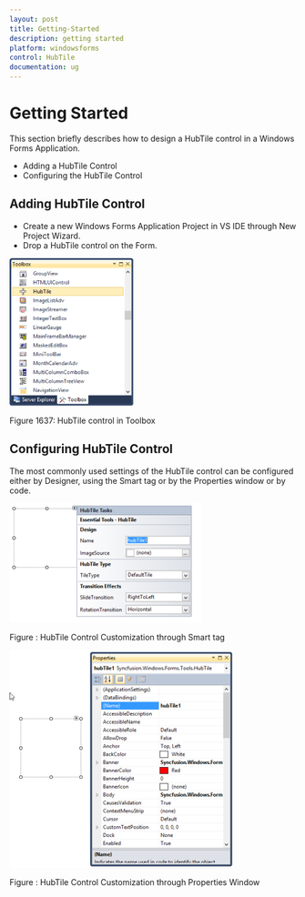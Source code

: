 ```yaml
---
layout: post
title: Getting-Started
description: getting started
platform: windowsforms
control: HubTile
documentation: ug
---
```

# Getting Started

This section briefly describes how to design a HubTile control in a Windows Forms Application.

* Adding a HubTile Control
* Configuring the HubTile Control

## Adding HubTile Control

* Create a new Windows Forms Application Project in VS IDE through New Project Wizard.
* Drop a HubTile control on the Form.

 ![](Adding-hubtile-control_images/Adding-hubtile-control_img1.png) 
 
 Figure 1637: HubTile control in Toolbox

## Configuring HubTile Control 

The most commonly used settings of the HubTile control can be configured either by Designer, using the Smart tag or by the Properties window or by code. 


![](Configuring-hubtile-control_images/Configuring-hubtile-control_img1.png)
 
Figure : HubTile Control Customization through Smart tag


 ![](Configuring-hubtile-control_images/Configuring-hubtile-control_img2.png) 
 
 Figure : HubTile Control Customization through Properties Window